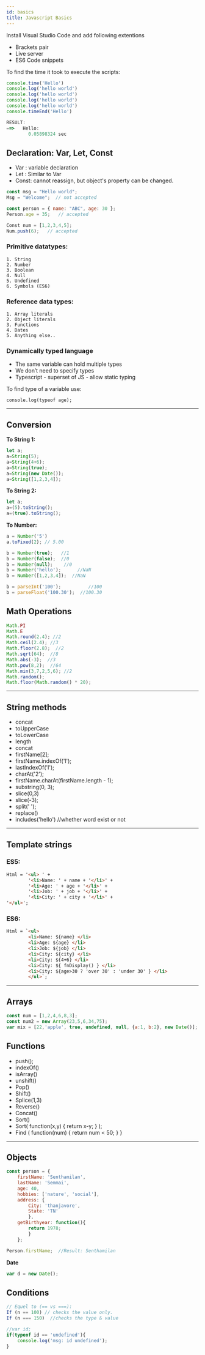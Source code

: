 ```yaml
---
id: basics
title: Javascript Basics
---
```


Install Visual Studio Code and add following extentions

- Brackets pair
- Live server
- ES6 Code snippets

To find the time it took to execute the scripts:

```js
console.time('Hello')
console.log('hello world')
console.log('hello world')
console.log('hello world')
console.log('hello world')
console.timeEnd('Hello')

RESULT:
==>   Hello:
		0.05898324 sec
```

## Declaration: Var, Let, Const 

* Var : variable declaration
* Let : Similar to Var
* Const: cannot reassign, but object's property can be changed. 

```Javascript
const msg = "Hello world";
Msg = "Welcome";  // not accepted

const person = { name: "ABC", age: 30 };
Person.age = 35;   // accepted

Const num = [1,2,3,4,5];
Num.push(6);   // accepted
```

### Primitive datatypes:

	1. String
	2. Number
	3. Boolean
	4. Null
	5. Undefined
	6. Symbols (ES6)

### Reference data types:

	1. Array literals
	2. Object literals
	3. Functions
	4. Dates
	5. Anything else..


### Dynamically typed language

- The same variable can hold multiple types
- We don’t need to specify types
- Typescript - superset of JS - allow static typing

To find type of a variable use: 

    console.log(typeof age);

---

## Conversion

**To String 1:**
```Javascript
let a;
a=String(5);
a=String(4+6);
a=String(true);
a=String(new Date());
a=String([1,2,3,4]);
```

**To String 2:**
```Javascript
let a;
a=(5).toString();
a=(true).toString();
```

**To Number:**
```Javascript
a = Number('5')
a.toFixed(2); // 5.00

b = Number(true);   //1
b = Number(false);  //0
b = Number(null);    //0
b = Number('hello');      //NaN
b = Number([1,2,3,4]);  //NaN

b = parseInt('100');          //100
b = parseFloat('100.30');  //100.30
```

## Math Operations
```Javascript
Math.PI
Math.E
Math.round(2.4); //2
Math.ceil(2.4); //3
Math.floor(2.8);  //2
Math.sqrt(64);  //8
Math.abs(-3);  //3
Math.pow(8,2);  //64
Math.min(3,7,2,5,6); //2
Math.random();
Math.floor(Math.random() * 20);
```
---

## String methods 

* concat
* toUpperCase
* toLowerCase
* length
* concat
* firstName[2];
* firstName.indexOf('l');
* lastIndexOf('l');
* charAt('2');
* firstName.charAt(firstName.length - 1);
* substring(0, 3);
* slice(0,3)
* slice(-3);
* split(' ');
* replace()
* includes('hello') //whether word exist or not

---

## Template strings 

### ES5:

```html
Html = '<ul> ' +
		'<li>Name: ' + name + '</li>' + 
		'<li>Age: ' + age + '</li>' + 
		'<li>Job: ' + job + '</li>' +
		'<li>City: ' + city + '</li>' +
'</ul>';
```

### ES6:

```html
Html = `<ul> 
		<li>Name: ${name} </li> 
		<li>Age: ${age} </li>
		<li>Job: ${job} </li>
		<li>City: ${city} </li>
		<li>City: ${4+6} </li>
		<li>City: ${ fnDisplay() } </li>
		<li>City: ${age>30 ? 'over 30' : 'under 30' } </li>
		</ul>`;
```
---

## Arrays

```Javascript
const num = [1,2,4,6,8,3];
const num2 = new Array(23,5,6,34,75);
var mix = [22,'apple', true, undefined, null, {a:1, b:2}, new Date()];
```

## Functions

* push();
* indexOf()
* isArray()
* unshift()
* Pop()
* Shift()
* Splice(1,3)
* Reverse()
* Concat()
* Sort()
* Sort( function(x,y) { return x-y; } );
* Find ( function(num) { return num < 50; } } 

---

## Objects

```Javascript
const person = { 
	firstName: 'Senthamilan',
	lastName: 'Semmai',
	age: 40,
	hobbies: ['nature', 'social'],
	address: {
		City: 'thanjavore',
		State: 'TN'
		},
	getBirthyear: function(){
		return 1978;
		}
	};

Person.firstName;  //Result: Senthamilan
```

**Date**

```Javascript
var d = new Date();
```

## Conditions
	 
```Javascript
// Equel to (== vs ===):
If (n == 100) // checks the value only.
If (n === 150)  //checks the type & value
```

```Javascript
//var id;
if(typeof id == 'undefined'){
	console.log('msg: id undefined');
}
```
